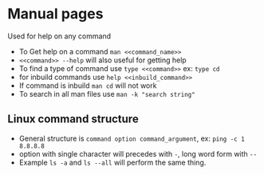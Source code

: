 # Manual pages
Used for help on any command

- To Get help on a command `man <<command_name>>`
- `<<command>> --help` will also useful for getting help
- To find a type of command use `type <<command>>` ex: `type cd`
- for inbuild commands use `help <<inbuild_command>>`
- If command is inbuild `man cd` will not work
- To search in all man files use `man -k "search string"`

## Linux command structure
- General structure is `command option command_argument`, ex: `ping -c 1 8.8.8.8`
-  option with single character will precedes with `-`, long word form with `--`
- Example `ls -a` and `ls --all` will perform the same thing.
